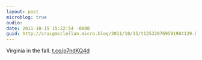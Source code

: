 ```yaml
---
layout: post
microblog: true
audio: 
date: 2011-10-15 15:22:54 -0600
guid: http://craigmcclellan.micro.blog/2011/10/15/t125320769591984129.html
---
```

Virginia in the fall.  [t.co/p7ndKQ4d](http://t.co/p7ndKQ4d)
